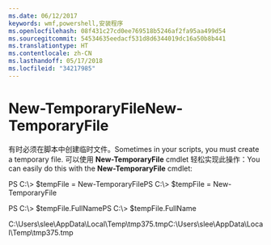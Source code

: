 ```yaml
---
ms.date: 06/12/2017
keywords: wmf,powershell,安装程序
ms.openlocfilehash: 08f431c27cd0ee769518b5246af2fa95aa499d54
ms.sourcegitcommit: 54534635eedacf531d8d6344019dc16a50b8b441
ms.translationtype: HT
ms.contentlocale: zh-CN
ms.lasthandoff: 05/17/2018
ms.locfileid: "34217985"
---
```

# <a name="new-temporaryfile"></a><span data-ttu-id="0299a-102">New-TemporaryFile</span><span class="sxs-lookup"><span data-stu-id="0299a-102">New-TemporaryFile</span></span>
<span data-ttu-id="0299a-103">有时必须在脚本中创建临时文件。</span><span class="sxs-lookup"><span data-stu-id="0299a-103">Sometimes in your scripts, you must create a temporary file.</span></span> <span data-ttu-id="0299a-104">可以使用 **New-TemporaryFile** cmdlet 轻松实现此操作：</span><span class="sxs-lookup"><span data-stu-id="0299a-104">You can easily do this with the **New-TemporaryFile** cmdlet:</span></span>

<span data-ttu-id="0299a-105">PS C:\\&gt; $tempFile = New-TemporaryFile</span><span class="sxs-lookup"><span data-stu-id="0299a-105">PS C:\\&gt; $tempFile = New-TemporaryFile</span></span>

<span data-ttu-id="0299a-106">PS C:\\&gt; $tempFile.FullName</span><span class="sxs-lookup"><span data-stu-id="0299a-106">PS C:\\&gt; $tempFile.FullName</span></span>

<span data-ttu-id="0299a-107">C:\\Users\\slee\\AppData\\Local\\Temp\\tmp375.tmp</span><span class="sxs-lookup"><span data-stu-id="0299a-107">C:\\Users\\slee\\AppData\\Local\\Temp\\tmp375.tmp</span></span>
